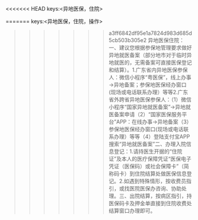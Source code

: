<<<<<<< HEAD
keys:<异地医保，住院>

=======
keys:<异地医保，住院，操作>

>>>>>>> a3ff6842df95e1a7824d983d685d5cb503b305e2
异地医保住院：一、建议您根据参保地管理要求做好异地就医备案（部分地市对于临时异地就医的，无需备案可直接医保登记和结算）。1.广东省内异地医保参保人：微信小程序“粤医保”，线上办事→异地备案；参保地医保经办窗口(现场或电话联系办理）等等2.广东省外跨省异地医保参保人：（1）微信小程序“国家异地就医备案”→异地就医备案申请（2）“国家医保服务平台”APP：在线办事→异地备案（3）参保地医保经办窗口(现场或电话联系办理）等等（4）登陆支付宝APP搜索“异地就医备案”二、办理入院信息登记：1.请持医生开据的“住院证”及本人的医疗保障凭证“医保电子凭证（医保码）或社会保障卡”（简称码卡）到住院结算处做医保信息登记。2.如遇到特殊情形，按收费员指引，或找医院医保办咨询、协助处理。三、出院结算，按病区指引，持医保码卡及押金单直接到住院收费处结算窗口办理即可。